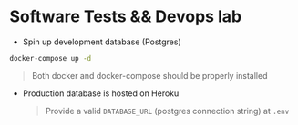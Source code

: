 # Software Tests && Devops lab

- Spin up development database (Postgres)

```bash
docker-compose up -d
```

> Both docker and docker-compose should be properly installed

- Production database is hosted on Heroku
  > Provide a valid `DATABASE_URL` (postgres connection string) at `.env`

